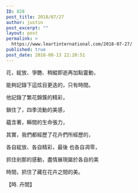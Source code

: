 ```yaml
---
ID: 828
post_title: 2018/07/27
author: justin
post_excerpt: ""
layout: post
permalink: >
  https://www.leartinternational.com/2018-07-27/
published: true
post_date: 2018-08-13 22:20:51
---
```

花，綻放、爭艷、稍縱即逝再加點靈動，

能夠記錄下這炫目更迭的，只有時間。

他記錄了繁花錦簇的精彩，

鎖住了，四季流動的美感，

蘊含著，瞬間的生命張力，

其實，我們都經歷了花卉們所經歷的，

各自綻放、各自精彩，最後 也各自凋零，

抓住剎那的感動，盡情展現屬於各自的美

時間，抓住了藏在花卉之間的美。

【時. 卉間】